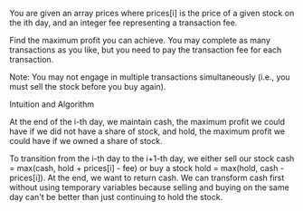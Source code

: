 You are given an array prices where prices[i] is the price of a given stock on the ith day, and an integer fee representing a transaction fee.

Find the maximum profit you can achieve. You may complete as many transactions as you like, but you need to pay the transaction fee for each transaction.

Note: You may not engage in multiple transactions simultaneously (i.e., you must sell the stock before you buy again).

Intuition and Algorithm

At the end of the i-th day, we maintain cash, the maximum profit we could have if we did not have a share of stock, and hold, the maximum profit we could have if we owned a share of stock.

To transition from the i-th day to the i+1-th day, we either sell our stock cash = max(cash, hold + prices[i] - fee) or buy a stock hold = max(hold, cash - prices[i]). At the end, we want to return cash. We can transform cash first without using temporary variables because selling and buying on the same day can't be better than just continuing to hold the stock.